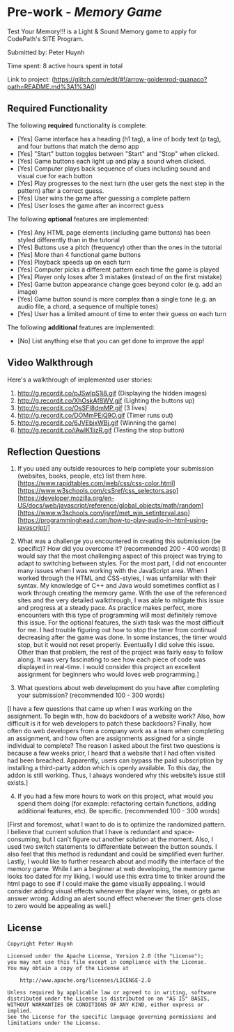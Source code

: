 # Pre-work - *Memory Game*

Test Your Memory!!! is a Light & Sound Memory game to apply for CodePath's SITE Program. 

Submitted by: Peter Huynh

Time spent: 8 active hours spent in total

Link to project: (https://glitch.com/edit/#!/arrow-goldenrod-guanaco?path=README.md%3A1%3A0)

## Required Functionality

The following **required** functionality is complete:

* [Yes] Game interface has a heading (h1 tag), a line of body text (p tag), and four buttons that match the demo app
* [Yes] "Start" button toggles between "Start" and "Stop" when clicked. 
* [Yes] Game buttons each light up and play a sound when clicked. 
* [Yes] Computer plays back sequence of clues including sound and visual cue for each button
* [Yes] Play progresses to the next turn (the user gets the next step in the pattern) after a correct guess. 
* [Yes] User wins the game after guessing a complete pattern
* [Yes] User loses the game after an incorrect guess

The following **optional** features are implemented:

* [Yes] Any HTML page elements (including game buttons) has been styled differently than in the tutorial
* [Yes] Buttons use a pitch (frequency) other than the ones in the tutorial
* [Yes] More than 4 functional game buttons
* [Yes] Playback speeds up on each turn
* [Yes] Computer picks a different pattern each time the game is played
* [Yes] Player only loses after 3 mistakes (instead of on the first mistake)
* [Yes] Game button appearance change goes beyond color (e.g. add an image)
* [Yes] Game button sound is more complex than a single tone (e.g. an audio file, a chord, a sequence of multiple tones)
* [Yes] User has a limited amount of time to enter their guess on each turn

The following **additional** features are implemented:

- [No] List anything else that you can get done to improve the app!

## Video Walkthrough

Here's a walkthrough of implemented user stories:
1. http://g.recordit.co/pJSwIpS1i8.gif (Displaying the hidden images)
2. http://g.recordit.co/XhOskAf8WV.gif (Lighting the buttons up)
3. http://g.recordit.co/OsSFI8dmMP.gif (3 lives)
4. http://g.recordit.co/DOMmPEjQ9O.gif (Timer runs out)
5. http://g.recordit.co/6JVEbjxWBj.gif (Winning the game)
6. http://g.recordit.co/iAwlK1lizR.gif (Testing the stop button) 
 

## Reflection Questions
1. If you used any outside resources to help complete your submission (websites, books, people, etc) list them here. 
[https://www.rapidtables.com/web/css/css-color.html]
[https://www.w3schools.com/csSref/css_selectors.asp]
[https://developer.mozilla.org/en-US/docs/web/javascript/reference/global_objects/math/random]
[https://www.w3schools.com/jsref/met_win_setinterval.asp]
[https://programminghead.com/how-to-play-audio-in-html-using-javascript/]

2. What was a challenge you encountered in creating this submission (be specific)? How did you overcome it? (recommended 200 - 400 words)
[I would say that the most challenging aspect of this project was trying to adapt to switching between styles. For the most part, I did not
encounter many issues when I was working with the JavaScript area. When I worked through the HTML and CSS-styles, I was unfamiliar with their 
syntax. My knowledge of C++ and Java would sometimes conflict as I work through creating the memory game. With the use of the referenced sites 
and the very detailed walkthrough, I was able to mitigate this issue and progress at a steady pace. As practice makes perfect, more encounters 
with this type of programming will most definitely remove this issue. For the optional features, the sixth task was the most difficult for me.
I had trouble figuring out how to stop the timer from continual decreasing after the game was done. In some instances, the timer would stop, but
it would not reset properly. Eventually I did solve this issue. Other than that problem, the rest of the project was fairly easy to follow along. 
It was very fascinating to see how each piece of code was displayed in real-time. I would consider this project an excellent assignment for beginners
who would loves web programming.]

3. What questions about web development do you have after completing your submission? (recommended 100 - 300 words)

[I have a few questions that came up when I was working on the assignment. To begin with, how do backdoors of a website work? Also, how difficult is it for
web developers to patch these backdoors? Finally, how often do web developers from a company work as a team when completing an assignment, and how often are
assignments assigned for a single individual to complete? The reason I asked about the first two questions is because a few weeks prior, I heard that a website 
that I had often visited had been breached. Apparently, users can bypass the paid subscription by installing a third-party addon which is openly available. To 
this day, the addon is still working. Thus, I always wondered why this website’s issue still exists.]

4. If you had a few more hours to work on this project, what would you spend them doing (for example: refactoring certain functions, adding additional features, etc). Be specific. (recommended 100 - 300 words)

[First and foremost, what I want to do is to optimize the randomized pattern. I believe that current solution that I have is redundant and space-consuming, but I can’t figure out another solution at the moment. 
Also, I used two switch statements to differentiate between the button sounds. I also feel that this method is redundant and could be simplified even further. Lastly, I would like to further research about and 
modify the interface of the memory game. While I am a beginner at web developing, the memory game looks too dated for my liking. I would use this extra time to tinker around the html page to see if I could make 
the game visually appealing. I would consider adding visual effects whenever the player wins, loses, or gets an answer wrong. Adding an alert sound effect whenever the timer gets close to zero would be appealing as well.]



## License

    Copyright Peter Huynh

    Licensed under the Apache License, Version 2.0 (the "License");
    you may not use this file except in compliance with the License.
    You may obtain a copy of the License at

        http://www.apache.org/licenses/LICENSE-2.0

    Unless required by applicable law or agreed to in writing, software
    distributed under the License is distributed on an "AS IS" BASIS,
    WITHOUT WARRANTIES OR CONDITIONS OF ANY KIND, either express or implied.
    See the License for the specific language governing permissions and
    limitations under the License.
